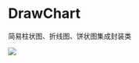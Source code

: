 # DrawChart
简易柱状图、折线图、饼状图集成封装类

![](https://github.com/fuzheng0301/DrawChart/blob/master/yanshi.gif)


